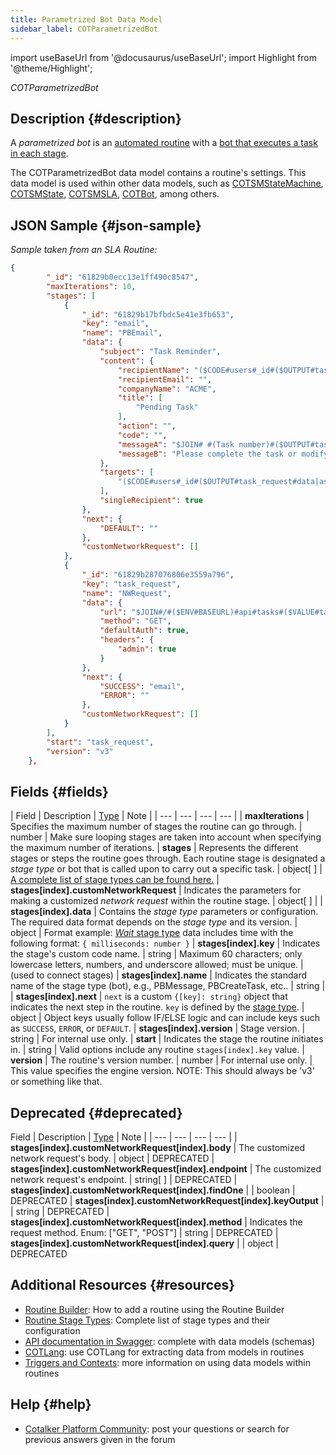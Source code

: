 ```yaml
---
title: Parametrized Bot Data Model
sidebar_label: COTParametrizedBot
---
```

import useBaseUrl from '@docusaurus/useBaseUrl'; 
import Highlight from '@theme/Highlight';

<span className="hero__subtitle"><em>COTParametrizedBot</em></span>
<br/>

## Description {#description}

A _parametrized bot_ is an [automated routine](/docs/documentation/automation/admin_routine) with a [bot that executes a task in each stage](/docs/documentation/automation/existing_routines).

The COTParametrizedBot data model contains a routine's settings. This data model is used within other data models, such as [COTSMStateMachine](/docs/documentation/models/tasks/model_statemachine), [COTSMState](/docs/documentation/models/tasks/model_state), [COTSMSLA](/docs/documentation/models/tasks/model_sla), [COTBot](/docs/documentation/models/automations/model_bots), among others.

## JSON Sample {#json-sample}

_Sample taken from an SLA Routine:_
```json
{
        "_id": "61829b0ecc13e1ff490c8547",
        "maxIterations": 10,
        "stages": [
            {
                "_id": "61829b17bfbdc5e41e3fb653",
                "key": "email",
                "name": "PBEmail",
                "data": {
                    "subject": "Task Reminder",
                    "content": {
                        "recipientName": "($CODE#users#_id#($OUTPUT#task_request#data|assignee))|name|names",
                        "recipientEmail": "",
                        "companyName": "ACME",
                        "title": [
                            "Pending Task"
                        ],
                        "action": "",
                        "code": "",
                        "messageA": "$JOIN# #(Task number)#($OUTPUT#task_request#data|serial)#($OUTPUT#task_request#data|name)#is still pending.",
                        "messageB": "Please complete the task or modify its end-date."
                    },
                    "targets": [
                        "($CODE#users#_id#($OUTPUT#task_request#data|assignee))|email"
                    ],
                    "singleRecipient": true
                },
                "next": {
                    "DEFAULT": ""
                },
                "customNetworkRequest": []
            },
            {
                "_id": "61829b287076806e3559a796",
                "key": "task_request",
                "name": "NWRequest",
                "data": {
                    "url": "$JOIN#/#($ENV#BASEURL)#api#tasks#($VALUE#taskGroupId)#task#($VALUE#taskId)",
                    "method": "GET",
                    "defaultAuth": true,
                    "headers": {
                        "admin": true
                    }
                },
                "next": {
                    "SUCCESS": "email",
                    "ERROR": ""
                },
                "customNetworkRequest": []
            }
        ],
        "start": "task_request",
        "version": "v3"
    },
```


## Fields {#fields}

| Field | Description | [Type](/docs/documentation/models/overview_model#data-types) | Note |
| --- | --- | --- | --- |
| **maxIterations** | Specifies the maximum number of stages the routine can go through. | number | Make sure looping stages are taken into account when specifying the maximum number of iterations.
| **stages** | Represents the different stages or steps the routine goes through. Each routine stage is designated a _stage type_ or bot that is called upon to carry out a specific task. | object[ ] | [A complete list of stage types can be found here.](/docs/documentation/automation/existing_routines)
| **stages[index].customNetworkRequest** | Indicates the parameters for making a customized _network request_ within the routine stage. | object[ ] |
| **stages[index].data** | Contains the _stage type_ parameters or configuration. The required data format depends on the _stage type_ and its version. | object | Format example: [_Wait_ stage type](https://doc.cotalker.com/docs/documentation/automation/bots/fcsleep) data includes time with the following format: `{ milliseconds: number }`
| **stages[index].key** | Indicates the stage's custom code name. | string | Maximum 60 characters; only lowercase letters, numbers, and underscore allowed; must be unique. | (used to connect stages)
| **stages[index].name** | Indicates the standard name of the stage type (bot), e.g., PBMessage, PBCreateTask, etc.. | string |
| **stages[index].next** | `next` is a custom `{[key]: string}` object that indicates the next step in the routine. `key` is defined by the [stage type](/docs/documentation/automation/existing_routines). | object | Object keys usually follow IF/ELSE logic and can include keys such as `SUCCESS`, `ERROR`, or `DEFAULT`.
| **stages[index].version** | Stage version. | string | For internal use only.
| **start** | Indicates the stage the routine initiates in. | string | Valid options include any routine `stages[index].key` value.
| **version** | The routine's version number. | number | For internal use only. | This value specifies the engine version. NOTE: This should always be 'v3' or something like that.

## Deprecated {#deprecated}

 Field | Description | [Type](/docs/documentation/models/overview_model#data-types) | Note |
| --- | --- | --- | --- |
| **stages[index].customNetworkRequest[index].body** | The customized network request's body. | object | DEPRECATED 
| **stages[index].customNetworkRequest[index].endpoint** | The customized network request's endpoint. | string[ ] | DEPRECATED
| **stages[index].customNetworkRequest[index].findOne** | | boolean | DEPRECATED
| **stages[index].customNetworkRequest[index].keyOutput** | | string | DEPRECATED
| **stages[index].customNetworkRequest[index].method** | Indicates the request method. Enum: ["GET", "POST"] | string | DEPRECATED
| **stages[index].customNetworkRequest[index].query** | | object | DEPRECATED


## Additional Resources {#resources}

- [Routine Builder](/docs/documentation/automation/admin_routine): How to add a routine using the Routine Builder
- [Routine Stage Types](/docs/documentation/automation/existing_routines): Complete list of stage types and their configuration
- [API documentation in Swagger](https://www.cotalker.com/swagger/core/?key=woubtjf4olr0t4zgutuwn6scbcm6hd3qh1cgl5obmohpbm3mfublnwcvv67lodgjvd3h86s9ppshtvmf95gepsqh6nizq9liu7f): complete with data models (schemas)
- [COTLang](/docs/documentation/automation/cotlang/admin_cotlang): use COTLang for extracting data from models in routines
- [Triggers and Contexts](/docs/documentation/automation/cotlang/triggers_and_contexts): more information on using data models within routines

## Help {#help}

- [Cotalker Platform Community](https://github.com/Cotalker/documentation/discussions): post your questions or search for previous answers given in the forum